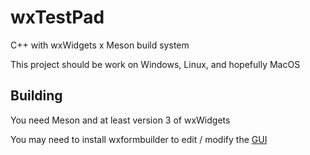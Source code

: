 # wxTestPad

C++ with wxWidgets x Meson build system

This project should be work on Windows, Linux, and hopefully MacOS

## Building

You need Meson and at least version 3 of wxWidgets

You may need to install wxformbuilder to edit / modify the [GUI](/gui/wxTestPadGUI.fbp)
